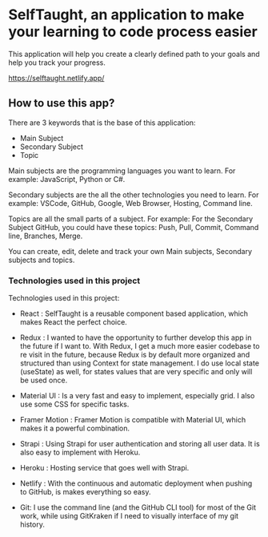 # SelfTaught, an application to make your learning to code process easier

This application will help you create a clearly defined path to your goals and help you track your progress.

https://selftaught.netlify.app/

## How to use this app?

There are 3 keywords that is the base of this application:

- Main Subject
- Secondary Subject
- Topic

Main subjects are the programming languages you want to learn. For example: JavaScript, Python or C#.

Secondary subjects are the all the other technologies you need to learn. For example: VSCode, GitHub, Google, Web Browser, Hosting, Command line.

Topics are all the small parts of a subject. For example: For the Secondary Subject GitHub, you could have these topics: Push, Pull, Commit, Command line, Branches, Merge.

You can create, edit, delete and track your own Main subjects, Secondary subjects and topics.

### Technologies used in this project

Technologies used in this project:

- React : SelfTaught is a reusable component based application, which makes React the perfect choice.

- Redux : I wanted to have the opportunity to further develop this app in the future if I want to. With Redux, I get a much more easier codebase to re visit in the future, because Redux is by default more organized and structured than using Context for state management. I do use local state (useState) as well, for states values that are very specific and only will be used once.

- Material UI : Is a very fast and easy to implement, especially grid. I also use some CSS for specific tasks.

- Framer Motion : Framer Motion is compatible with Material UI, which makes it a powerful combination.

- Strapi : Using Strapi for user authentication and storing all user data. It is also easy to implement with Heroku.

- Heroku : Hosting service that goes well with Strapi.

- Netlify : With the continuous and automatic deployment when pushing to GitHub, is makes everything so easy.

- Git: I use the command line (and the GitHub CLI tool) for most of the Git work, while using GitKraken if I need to visually interface of my git history.
